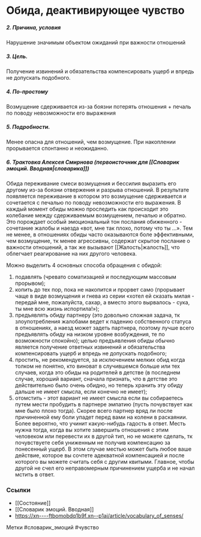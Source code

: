 


#  Обида, деактивирующее чувство 

##### 2. Причина, условия
Нарушение значимым объектом ожиданий при важности отношений

##### 3. Цель.
Получение извинений и обязательства компенсировать ущерб и впредь не допускать подобного.

##### 4. По-простому
Возмущение сдерживается из-за боязни потерять отношения + печаль по поводу невозможности его выражения

##### 5. Подробности.
Менее опасна для отношений, чем возмущение. При накоплении прорывается спонтанно и неожиданно.

##### 6. Трактовка Алексея Смирнова (первоисточник для [[Словарик эмоций. Вводная|словарика]])

Обида переживание смеси возмущения и бессилия выразить его другому из-за боязни отвержения и разрыва отношений. В результате появляется переживание в котором это возмущение сдерживается и сочетается с печалью по поводу невозможности его выражения. В каждый момент обиды можно проследить как происходит это колебание между сдерживаемым возмущением, печалью и обратно. Это порождает особый эмоциональный тон послания обиженного - сочетание жалобы и наезда «вот, мне так плохо, потому что ты ...». Тем не менее, в отношениях обиды часто оказываются боле эффективными, чем возмущение, тк менее агрессивны, содержат скрытое послание о важности отношений, а так же вызывают [[Жалость|жалость]], что облегчает реагирование на них другого человека.  
  
Можно выделить 4 основных способа обращения с обидой:  
1) подавлять (чревато соматизацией и последующим массовым прорывом);  
2) копить до тех пор, пока не накопится и прорвет само (прорывает чаще в виде возмущения и гнева из серии «хотел ей сказать милая - передай мне, пожалуйста, сахар, а вместо этого вырвалось - сука, ты мне всю жизнь испортила!»);  
3) предъявлять обиду партнеру (это довольно сложная задача, тк злоупотребления жалобами ведет к падению собственного статуса в отношениях, а наезд может задеть партнера, поэтому лучше всего предъявлять обиду на низком уровне возбуждения, те по возможности спокойно); целью предъявления обиды обычно является получение ответных извинений и обязательства компенсировать ущерб и впредь не допускать подобного;  
4) простить, не рекомендуется, за исключением мелких обид когда толком не понятно, кто виноват в случившемся больше или тех случаев, когда это обиды на родителей в детстве (в последнем случае, хороший вариант, сначала признать, что в детстве это действительно было очень обидно, но теперь хранить эту обиду дальше не имеет смысла, если конечно не имеет);  
5) отомстить - этот вариант не имеет смысла если вы собираетесь путем мести пробудить в партнере эмпатию (пусть почувствует как мне было плохо тогда). Скорее всего партнер вряд ли после причиненной ему боли упадет перед вами на колени в раскаянии. Более вероятно, что учинит какую-нибудь гадость в ответ. Месть нужна тогда, когда вы хотите завершить отношения с этим человеком или перевести их в другой тип, но не можете сделать, тк почувствуете себя униженным не получив компенсацию за понесенный ущерб. В этом случае местью может быть любое ваше действие, которое вы сочтете адекватной компенсацией и после которого вы можете считать себя с другим квитыми. Главное, чтобы другой не счел его неправомерным причинением ущерба и не начал мстить в ответ.


### Ссылки
- [[Состояние]]
- [[Словарик эмоций. Вводная]]
- https://xn----ftbomobdq1b9f.xn--p1ai/article/vocabulary_of_senses/

Метки #словарик_эмоций #чувство 


